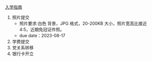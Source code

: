 [入学指南](https://id.tsinghua.edu.cn/res/doc/freshman/2023_graduate_manual_sz.pdf)
1. 照片提交
	- 照片要求:白色 背景，JPG 格式，20-200KB 大小，照片宽高比接近 4:5，近期免冠证件照。
	- due date：2023-08-17
2. 学费提交
3. 党关系转移
4. 银行卡开立
